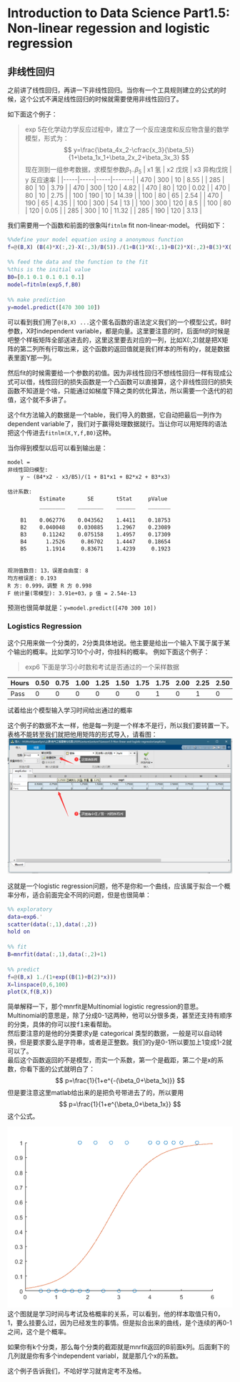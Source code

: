 # Introduction to Data Science Part1.5: Non-linear regession and logistic regression

## 非线性回归

之前讲了线性回归，再讲一下非线性回归。当你有一个工具规则建立的公式的时候，这个公式不满足线性回归的时候就需要使用非线性回归了。

如下面这个例子：

>exp 5在化学动力学反应过程中，建立了一个反应速度和反应物含量的数学模型，形式为：
$$
y=\frac{\beta_4x_2-\cfrac{x_3}{\beta_5}}{1+\beta_1x_1+\beta_2x_2+\beta_3x_3}
$$
现在测到一组参考数据，求模型参数$\beta_1..\beta_5$
| x1 氢 | x2 戊烷 | x3 异构戊烷 | y 反应速率    |
|-----|-----|-----|-------|
| 470 | 300 | 10  | 8.55  |
| 285 | 80  | 10  | 3.79  |
| 470 | 300 | 120 | 4.82  |
| 470 | 80  | 120 | 0.02  |
| 470 | 80  | 10  | 2.75  |
| 100 | 190 | 10  | 14.39 |
| 100 | 80  | 65  | 2.54  |
| 470 | 190 | 65  | 4.35  |
| 100 | 300 | 54  | 13    |
| 100 | 300 | 120 | 8.5   |
| 100 | 80  | 120 | 0.05  |
| 285 | 300 | 10  | 11.32 |
| 285 | 190 | 120 | 3.13  |

我们需要用一个函数和前面的很象叫`fitnlm` fit non-linear-model。
代码如下：
```matlab
%%define your model equation using a anonymous function
f=@(B,X) (B(4)*X(:,2)-X(:,3)/B(5))./(1+B(1)*X(:,1)+B(2)*X(:,2)+B(3)*X(:,3))

%% feed the data and the function to the fit
%this is the initial value
B0=[0.1 0.1 0.1 0.1 0.1]
model=fitnlm(exp5,f,B0)

%% make prediction
y=model.predict([470 300 10])
```

可以看到我们用了`@(B,X) ...`这个匿名函数的语法定义我们的一个模型公式，B时参数，X时independent variable，都是向量。这里要注意的时，后面fit的时候是吧整个样板矩阵全部送进去的，这里这里要去对应的一列，比如X(:,2)就是把X矩阵的第二列所有行取出来，这个函数的返回值就是我们样本的所有的y，就是数据表里面Y那一列。

然后fit的时候需要给一个参数的初值。因为非线性回归不想线性回归一样有现成公式可以借，线性回归的损失函数是一个凸函数可以直接算，这个非线性回归的损失函数不知道是个啥，只能通过如梯度下降之类的优化算法，所以需要一个迭代的初值，这个就不多讲了。

这个fit方法输入的数据是一个table，我们导入的数据，它自动把最后一列作为dependent variable了，我们对于赢得处理数据就行。当让你可以用矩阵的语法把这个传进去`fitnlm(X,Y,f,B0)`这种。

当你得到模型以后可以看到输出是：
```
model = 
非线性回归模型:
    y ~ (B4*x2 - x3/B5)/(1 + B1*x1 + B2*x2 + B3*x3)

估计系数:
          Estimate       SE       tStat     pValue 
          ________    ________    ______    _______

    B1    0.062776    0.043562    1.4411    0.18753
    B2    0.040048    0.030885    1.2967    0.23089
    B3     0.11242    0.075158    1.4957    0.17309
    B4      1.2526     0.86702    1.4447    0.18654
    B5      1.1914     0.83671    1.4239     0.1923


观测值数目: 13，误差自由度: 8
均方根误差: 0.193
R 方: 0.999，调整 R 方 0.998
F 统计量(零模型): 3.91e+03，p 值 = 2.54e-13
```
预测也很简单就是：`y=model.predict([470 300 10])`

### Logistics Regression
这个只用来做一个分类的，2分类具体地说。他主要是给出一个输入下属于属于某个输出的概率。比如学习10个小时，你挂科的概率。
例如下面这个例子：
>exp6 下面是学习小时数和考试是否通过的一个采样数据

| Hours | 0.50 | 0.75 | 1.00 | 1.25 | 1.50 | 1.75 | 1.75 | 2.00 | 2.25 | 2.50 | 2.75 | 3.00 | 3.25 | 3.50 | 4.00 | 4.25 | 4.50 | 4.75 | 5.00 | 5.50 |
|-------|------|------|------|------|------|------|------|------|------|------|------|------|------|------|------|------|------|------|------|------|
| Pass  | 0    | 0    | 0    | 0    | 0    | 0    | 1    | 0    | 1    | 0    | 1    | 0    | 1    | 0    | 1    | 1    | 1    | 1    | 1    | 1    |

试着给出个模型输入学习时间给出通过的概率

这个例子的数据不太一样，他是每一列是一个样本不是行，所以我们要转置一下。表格不能转至我们就把他用矩阵的形式导入，请看图：
![](2020-02-18-00-08-23.png)  

这就是一个logistic regression问题，他不是你和一个曲线，应该属于拟合一个概率分布，适合前面完全不同的问题，但是也很简单：

```matlab
%% exploratory
data=exp6.'
scatter(data(:,1),data(:,2))
hold on

%% fit
B=mnrfit(data(:,1),data(:,2)+1)

%% predict
f=@(B,x) 1./(1+exp((B(1)+B(2)*x)))
X=linspace(0,6,100)
plot(X,f(B,X))
```
简单解释一下，那个mnrfit是Multinomial logistic regression的意思。Multinomial的意思是，除了分成0-1这两种，他可以分很多类，甚至还支持有顺序的分类，具体的你可以按<kbd>f1</kbd>来看帮助。  
然后要注意的是他的分类要求y是 categorical 类型的数据，一般是可以自动转换，但是要求要么是字符串，或者是正整数。我们的y是0-1所以要加上1变成1-2就可以了。  
最后这个函数返回的不是模型，而实一个系数，第一个是截距，第二个是x的系数，你看下面的公式就明白了：
$$
p=\frac{1}{1+e^{-(\beta_0+\beta_1x)}}
$$
但是要注意这里matlab给出来的是把负号带进去了的，所以要用
$$
p=\frac{1}{1+e^{\beta_0+\beta_1x}}
$$
这个公式。

![](2020-02-18-00-11-12.png)  
这个图就是学习时间与考试及格概率的关系，可以看到，他的样本取值只有0，1，要么挂要么过，因为已经发生的事情。但是拟合出来的曲线，是个连续的再0-1之间，这个是个概率。

如果你有k个分类，那么每个分类的截距就是mnrfit返回的B前面k列。后面剩下的几列就是你有多个independent variabl，就是那几个x的系数。


这个例子告诉我们，不哈好学习就肯定考不及格。